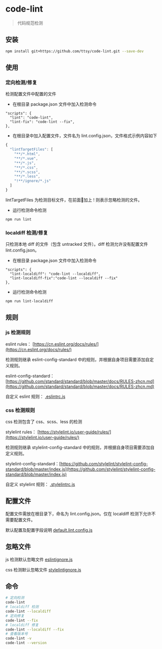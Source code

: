 # code-lint

> 代码规范检测

## 安装

``` bash
npm install git+https://github.com/ttsy/code-lint.git --save-dev
```
## 使用

### 定向检测/修复

检测配置文件中配置的文件

- 在根目录 package.json 文件中加入检测命令 

```
"scripts": {
  "lint": "code-lint",
  "lint-fix": "code-lint --fix",
},
```

- 在根目录中加入配置文件，文件名为 lint.config.json，文件格式示例内容如下

```js
{
  "lintTargetFiles": [
    "**/*.html",
    "**/*.vue",
    "**/*.js",
    "**/*.css",
    "**/*.scss",
    "**/*.less",
    "!**/ignore/*.js"
  ]
}
```

lintTargetFiles 为检测目标文件，在前面加上 ! 则表示忽略检测的文件。

- 运行检测命令检测

``` bash
npm run lint
```

### localdiff 检测/修复

只检测本地 diff 的文件（包含 untracked 文件）。diff 检测允许没有配置文件 lint.config.json。

- 在根目录 package.json 文件中加入检测命令 

```
"scripts": {
  "lint-localdiff": "code-lint --localdiff",
  "lint-localdiff-fix":"code-lint --localdiff --fix"
},
```

- 运行检测命令检测

``` bash
npm run lint-localdiff
```

## 规则

### js 检测规则

eslint rules：
[https://cn.eslint.org/docs/rules/](https://cn.eslint.org/docs/rules/)

检测规则继承 eslint-config-standard 中的规则，并根据自身项目需要添加自定义规则。

eslint-config-standard：[https://github.com/standard/standard/blob/master/docs/RULES-zhcn.md](https://github.com/standard/standard/blob/master/docs/RULES-zhcn.md)

自定义 eslint 规则：
[.eslintrc.js](./.eslintrc.js)

### css 检测规则

css 检测包含了 css、scss、less 的检测

stylelint rules：
[https://stylelint.io/user-guide/rules/](https://stylelint.io/user-guide/rules/)

检测规则继承 stylelint-config-standard 中的规则，并根据自身项目需要添加自定义规则。

stylelint-config-standard：[https://github.com/stylelint/stylelint-config-standard/blob/master/index.js](https://github.com/stylelint/stylelint-config-standard/blob/master/index.js)

自定义 stylelint 规则：
[.stylelintrc.js](./.stylelintrc.js)

## 配置文件

配置文件需放在根目录下，命名为 lint.config.json。仅在 localdiff 检测下允许不需要配置文件。

默认配置及配置字段说明
[default.lint.config.js](./config/default.lint.config.js)

## 忽略文件

js 检测默认忽略文件
[eslintignore.js](./lintIgnore/eslintignore.js)

css 检测默认忽略文件
[stylelintignore.js](./lintIgnore/stylelintignore.js)

## 命令

``` bash
# 定向检测
code-lint
# localdiff 检测
code-lint --localdiff
# 定向修复
code-lint --fix
# localdiff 修复
code-lint --localdiff --fix
# 查看版本号
code-lint -v
code-lint --version
```